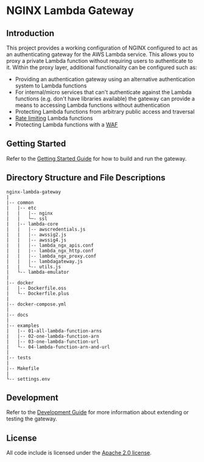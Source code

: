# NGINX Lambda Gateway

## Introduction

This project provides a working configuration of NGINX configured to act as an authenticating gateway for the AWS Lambda service. This allows you to proxy a private Lambda function without requiring users to authenticate to it. Within the proxy layer, additional functionality can be configured such as:

- Providing an authentication gateway using an alternative authentication
   system to Lambda functions
- For internal/micro services that can't authenticate against the Lambda functions
   (e.g. don't have libraries available) the gateway can provide a means
   to accessing Lambda functions without authentication
- Protecting Lambda functions from arbitrary public access and traversal
- [Rate limiting](http://nginx.org/en/docs/http/ngx_http_limit_req_module.html) Lambda functions
- Protecting Lambda functions with a [WAF](https://docs.nginx.com/nginx-waf/)

## Getting Started

Refer to the [Getting Started Guide](docs/getting_started.md) for how to build and run the gateway.

## Directory Structure and File Descriptions

```
nginx-lambda-gateway
|
|-- common
|   |-- etc
|   |   |-- nginx
|   |   └─- ssl
|   |-- lambda-core
|   |   |-- awscredentials.js
|   |   |-- awssig2.js
|   |   |-- awssig4.js
|   |   |-- lambda_ngx_apis.conf
|   |   |-- lambda_ngx_http.conf
|   |   |-- lambda_ngx_proxy.conf
|   |   |-- lambdagateway.js
|   |   └-- utils.js
|   └-- lambda-emulator
|
|-- docker
|   |-- Dockerfile.oss
|   └-- Dockerfile.plus
|
|-- docker-compose.yml
|
|-- docs
|
|-- examples
|   |-- 01-all-lambda-function-arns
|   |-- 02-one-lambda-function-arn
|   |-- 03-one-lambda-function-url
|   └-- 04-lambda-function-arn-and-url
|
|-- tests
|
|-- Makefile
|
└-- settings.env
```

## Development

Refer to the [Development Guide](docs/development.md) for more information about extending or testing the gateway.

## License

All code include is licensed under the [Apache 2.0 license](LICENSE.txt).
